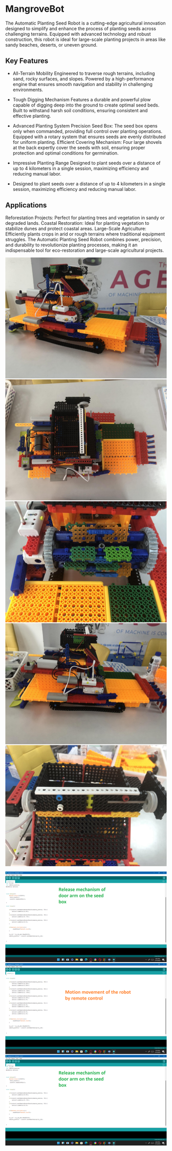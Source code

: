 # MangroveBot
The Automatic Planting Seed Robot is a cutting-edge agricultural innovation designed to simplify and enhance the process of planting seeds across challenging terrains. Equipped with advanced technology and robust construction, this robot is ideal for large-scale planting projects in areas like sandy beaches, deserts, or uneven ground.
## Key Features

- All-Terrain Mobility
Engineered to traverse rough terrains, including sand, rocky surfaces, and slopes.
Powered by a high-performance engine that ensures smooth navigation and stability in challenging environments.
-  Tough Digging Mechanism
Features a durable and powerful plow capable of digging deep into the ground to create optimal seed beds.
Built to withstand harsh soil conditions, ensuring consistent and effective planting.

- Advanced Planting System
Precision Seed Box:
The seed box opens only when commanded, providing full control over planting operations.
Equipped with a rotary system that ensures seeds are evenly distributed for uniform planting.
Efficient Covering Mechanism:
Four large shovels at the back expertly cover the seeds with soil, ensuring proper protection and optimal conditions for germination.
- Impressive Planting Range
Designed to plant seeds over a distance of up to 4 kilometers in a single session, maximizing efficiency and reducing manual labor.
- Designed to plant seeds over a distance of up to 4 kilometers in a single session, maximizing efficiency and reducing manual labor.
## Applications
Reforestation Projects: Perfect for planting trees and vegetation in sandy or degraded lands.
Coastal Restoration: Ideal for planting vegetation to stabilize dunes and protect coastal areas.
Large-Scale Agriculture: Efficiently plants crops in arid or rough terrains where traditional equipment struggles.
The Automatic Planting Seed Robot combines power, precision, and durability to revolutionize planting processes, making it an indispensable tool for eco-restoration and large-scale agricultural projects.

![demo](https://github.com/picard587/MangroveBot/blob/main/A.jpg?raw=true)
![demo](https://github.com/picard587/MangroveBot/blob/main/B.jpg?raw=true)
![demo](https://github.com/picard587/MangroveBot/blob/main/C.jpg?raw=true)
![demo](https://github.com/picard587/MangroveBot/blob/main/D.jpg?raw=true)
![demo](https://github.com/picard587/MangroveBot/blob/main/E.jpg?raw=true)

![demo](https://github.com/picard587/MangroveBot/blob/main/releses%20mechanism.png2.png?raw=true)
![demo](https://github.com/picard587/MangroveBot/blob/main/remote%20control.png?raw=true)
![demo](https://github.com/picard587/MangroveBot/blob/main/releses%20mechanism.png2.png?raw=true)





